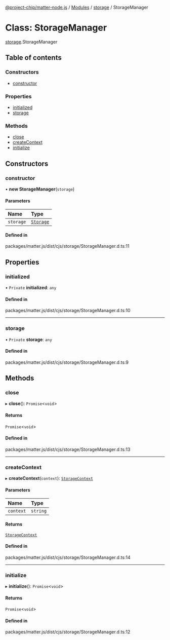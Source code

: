 [@project-chip/matter-node.js](../README.md) / [Modules](../modules.md) / [storage](../modules/storage.md) / StorageManager

# Class: StorageManager

[storage](../modules/storage.md).StorageManager

## Table of contents

### Constructors

- [constructor](storage.StorageManager.md#constructor)

### Properties

- [initialized](storage.StorageManager.md#initialized)
- [storage](storage.StorageManager.md#storage)

### Methods

- [close](storage.StorageManager.md#close)
- [createContext](storage.StorageManager.md#createcontext)
- [initialize](storage.StorageManager.md#initialize)

## Constructors

### constructor

• **new StorageManager**(`storage`)

#### Parameters

| Name | Type |
| :------ | :------ |
| `storage` | [`Storage`](storage.Storage.md) |

#### Defined in

packages/matter.js/dist/cjs/storage/StorageManager.d.ts:11

## Properties

### initialized

• `Private` **initialized**: `any`

#### Defined in

packages/matter.js/dist/cjs/storage/StorageManager.d.ts:10

___

### storage

• `Private` **storage**: `any`

#### Defined in

packages/matter.js/dist/cjs/storage/StorageManager.d.ts:9

## Methods

### close

▸ **close**(): `Promise`<`void`\>

#### Returns

`Promise`<`void`\>

#### Defined in

packages/matter.js/dist/cjs/storage/StorageManager.d.ts:13

___

### createContext

▸ **createContext**(`context`): [`StorageContext`](storage.StorageContext.md)

#### Parameters

| Name | Type |
| :------ | :------ |
| `context` | `string` |

#### Returns

[`StorageContext`](storage.StorageContext.md)

#### Defined in

packages/matter.js/dist/cjs/storage/StorageManager.d.ts:14

___

### initialize

▸ **initialize**(): `Promise`<`void`\>

#### Returns

`Promise`<`void`\>

#### Defined in

packages/matter.js/dist/cjs/storage/StorageManager.d.ts:12
